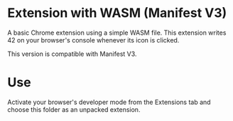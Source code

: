 # Extension with WASM (Manifest V3)
A basic Chrome extension using a simple WASM file. This extension writes 42 on your browser's console whenever its icon is clicked.

This version is compatible with Manifest V3.

# Use
Activate your browser's developer mode from the Extensions tab and choose this folder as an unpacked extension.
